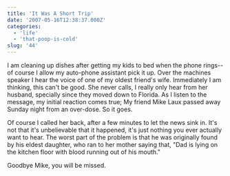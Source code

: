 ```yaml
---
title: 'It Was A Short Trip'
date: '2007-05-16T12:38:37.000Z'
categories:
  - 'life'
  - 'that-poop-is-cold'
slug: '44'
---
```


I am cleaning up dishes after getting my kids to bed when the phone rings--of course I allow my auto-phone assistant pick it up. Over the machines speaker I hear the voice of one of my oldest friend's wife. Immediately I am thinking, this can't be good. She never calls, I really only hear from her husband, specially since they moved down to Florida. As I listen to the message, my initial reaction comes true; My friend Mike Laux passed away Sunday night from an over-dose. So it goes.

Of course I called her back, after a few minutes to let the news sink in. It's not that it's unbelievable that it happened, it's just nothing you ever actually want to hear. The worst part of the problem is that he was originally found by his eldest daughter, who ran to her mother saying that, "Dad is lying on the kitchen floor with blood running out of his mouth."

Goodbye Mike, you will be missed.
